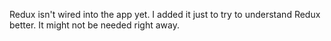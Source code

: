 Redux isn't wired into the app yet. I added it just to try to understand Redux better. It might not be needed right away.
